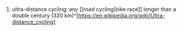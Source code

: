 1. ultra-distance cycling; any [[road cycling|bike race]] longer than a double century (320 km)^[https://en.wikipedia.org/wiki/Ultra-distance_cycling]